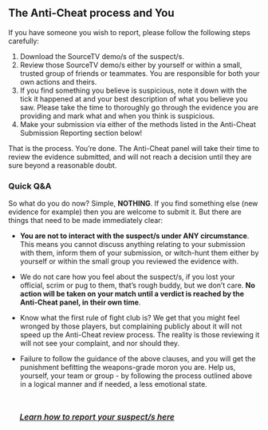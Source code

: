 <link rel="stylesheet" href="/stylesheets/extra.css" />

<style>
.grid-container {
  display: grid;
  column-gap: 24px;
  row-gap: 24px;
  grid-template-columns: auto auto auto auto;
  background: none;
}

.grid-item {
  background-color: var(--md-footer-bg-color);
  border-left: 4px solid var(--md-footer-bg-color);
  padding: 10px 10px 10px 10px;
  text-align: center;
  transition: ease 0.5s;
}

.grid-item:hover {
  border-left: 4px solid var(--md-accent-fg-color);
  transition: ease 0.3s;
}

.grid-item:hover h5 {
  color: var(--md-accent-fg-color);
  transition: ease 0.3s;
}

.grid-item h5 {
  text-align: center;
  color: var(--md-primary-bg-color--light);
  font-size: 16px;
  font-weight: 600;
  transition: ease 0.5s;
}
</style>

## The Anti-Cheat process and You
If you have someone you wish to report, please follow the following steps carefully:

1. Download the SourceTV demo/s of the suspect/s.
2. Review those SourceTV demo/s either by yourself or within a small, trusted group of friends or teammates. You are responsible for both your own actions and theirs.
3. If you find something you believe is suspicious, note it down with the tick it happened at and your best description of what you believe you saw. Please take the time to thoroughly go through the evidence you are providing and mark what and when you think is suspicious.
4. Make your submission via either of the methods listed in the Anti-Cheat Submission Reporting section below!

That is the process. You’re done. The Anti-Cheat panel will take their time to review the evidence submitted, and will not reach a decision until they are sure beyond a reasonable doubt.

### Quick Q&A
So what do you do now? Simple, **NOTHING**. If you find something else (new evidence for example) then you are welcome to submit it. But there are things that need to be made immediately clear:

+ **You are not to interact with the suspect/s under ANY circumstance**. This means you cannot discuss anything relating to your submission with them, inform them of your submission, or witch-hunt them either by yourself or within the small group you reviewed the evidence with. 

+ We do not care how you feel about the suspect/s, if you lost your official, scrim or pug to them, that’s rough buddy, but we don’t care. **No action will be taken on your match until a verdict is reached by the Anti-Cheat panel, in their own time**.

+ Know what the first rule of fight club is? We get that you might feel wronged by those players, but complaining publicly about it will not speed up the Anti-Cheat review process. The reality is those reviewing it will not see your complaint, and nor should they.

+ Failure to follow the guidance of the above clauses, and you will get the punishment befitting the weapons-grade moron you are. Help us, yourself, your team or group - by following the process outlined above in a logical manner and if needed, a less emotional state.

<div class="grid-container">
  <a href="/support/landing/#reporting-cheating">
  <div class="grid-item">
    <h5>Learn how to report your suspect/s here</h5>
  </div>
  </a>
</div>